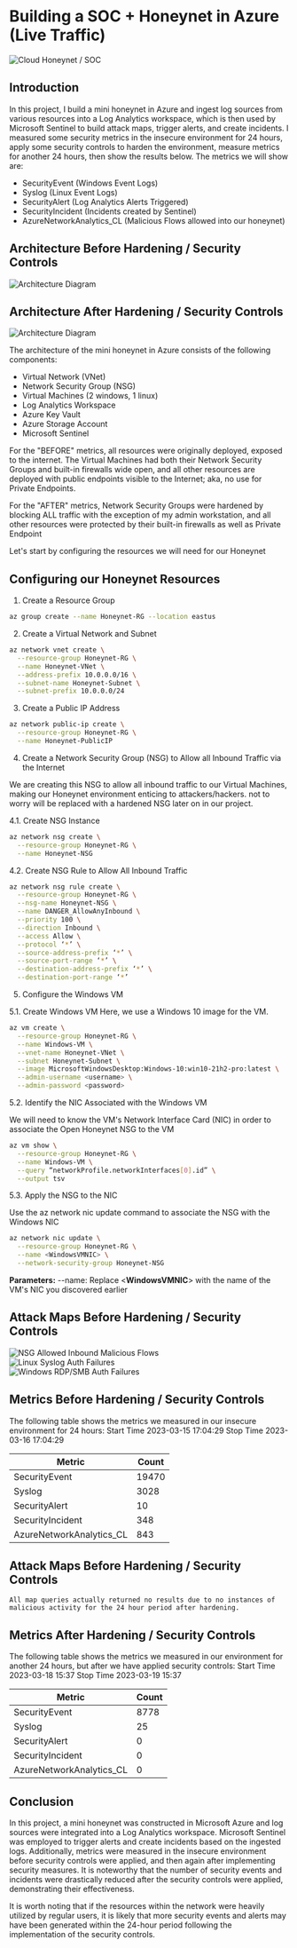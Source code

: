 # Building a SOC + Honeynet in Azure (Live Traffic)
![Cloud Honeynet / SOC](https://i.imgur.com/ZWxe03e.jpg)

## Introduction

In this project, I build a mini honeynet in Azure and ingest log sources from various resources into a Log Analytics workspace, which is then used by Microsoft Sentinel to build attack maps, trigger alerts, and create incidents. I measured some security metrics in the insecure environment for 24 hours, apply some security controls to harden the environment, measure metrics for another 24 hours, then show the results below. The metrics we will show are:

- SecurityEvent (Windows Event Logs)
- Syslog (Linux Event Logs)
- SecurityAlert (Log Analytics Alerts Triggered)
- SecurityIncident (Incidents created by Sentinel)
- AzureNetworkAnalytics_CL (Malicious Flows allowed into our honeynet)



## Architecture Before Hardening / Security Controls
![Architecture Diagram](https://i.imgur.com/aBDwnKb.jpg)

## Architecture After Hardening / Security Controls
![Architecture Diagram](https://i.imgur.com/YQNa9Pp.jpg)

The architecture of the mini honeynet in Azure consists of the following components:

- Virtual Network (VNet)
- Network Security Group (NSG)
- Virtual Machines (2 windows, 1 linux)
- Log Analytics Workspace
- Azure Key Vault
- Azure Storage Account
- Microsoft Sentinel

For the "BEFORE" metrics, all resources were originally deployed, exposed to the internet. The Virtual Machines had both their Network Security Groups and built-in firewalls wide open, and all other resources are deployed with public endpoints visible to the Internet; aka, no use for Private Endpoints.

For the "AFTER" metrics, Network Security Groups were hardened by blocking ALL traffic with the exception of my admin workstation, and all other resources were protected by their built-in firewalls as well as Private Endpoint

Let's start by configuring the resources we will need for our Honeynet

## Configuring our Honeynet Resources
1. Create a Resource Group
```Bash
az group create --name Honeynet-RG --location eastus
```

2. Create a Virtual Network and Subnet
```Bash
az network vnet create \
  --resource-group Honeynet-RG \
  --name Honeynet-VNet \
  --address-prefix 10.0.0.0/16 \
  --subnet-name Honeynet-Subnet \
  --subnet-prefix 10.0.0.0/24
```

3. Create a Public IP Address
```Bash
az network public-ip create \
  --resource-group Honeynet-RG \
  --name Honeynet-PublicIP
```

4. Create a Network Security Group (NSG) to Allow all Inbound Traffic via the Internet

We are creating this NSG to allow all inbound traffic to our Virtual Machines, making our Honeynet environment enticing to attackers/hackers. not to worry will be replaced with a hardened NSG later on in our project.

4.1. Create NSG Instance
```Bash
az network nsg create \
  --resource-group Honeynet-RG \
  --name Honeynet-NSG
```
4.2. Create NSG Rule to Allow All Inbound Traffic
```Bash
az network nsg rule create \
  --resource-group Honeynet-RG \
  --nsg-name Honeynet-NSG \
  --name DANGER_AllowAnyInbound \
  --priority 100 \
  --direction Inbound \
  --access Allow \
  --protocol ‘*’ \
  --source-address-prefix ‘*’ \
  --source-port-range ‘*’ \
  --destination-address-prefix ‘*’ \
  --destination-port-range ‘*’
```

5. Configure the Windows VM 

5.1. Create Windows VM
Here, we use a Windows 10 image for the VM.
```Bash
az vm create \
  --resource-group Honeynet-RG \
  --name Windows-VM \
  --vnet-name Honeynet-VNet \
  --subnet Honeynet-Subnet \
  --image MicrosoftWindowsDesktop:Windows-10:win10-21h2-pro:latest \
  --admin-username <username> \
  --admin-password <password>
```

5.2. Identify the NIC Associated with the Windows VM

We will need to know the VM's Network Interface Card (NIC) in order to associate the Open Honeynet NSG to the VM
```Bash
az vm show \
  --resource-group Honeynet-RG \
  --name Windows-VM \
  --query “networkProfile.networkInterfaces[0].id” \
  --output tsv
```

5.3. Apply the NSG to the NIC

Use the az network nic update command to associate the NSG with the Windows NIC
```Bash
az network nic update \
  --resource-group Honeynet-RG \
  --name <WindowsVMNIC> \
  --network-security-group Honeynet-NSG
```
**Parameters:**
  --name: Replace <**WindowsVMNIC**> with the name of the VM's NIC you discovered earlier

  

## Attack Maps Before Hardening / Security Controls
![NSG Allowed Inbound Malicious Flows](https://i.imgur.com/1qvswSX.png)<br>
![Linux Syslog Auth Failures](https://i.imgur.com/G1YgZt6.png)<br>
![Windows RDP/SMB Auth Failures](https://i.imgur.com/ESr9Dlv.png)<br>

## Metrics Before Hardening / Security Controls

The following table shows the metrics we measured in our insecure environment for 24 hours:
Start Time 2023-03-15 17:04:29
Stop Time 2023-03-16 17:04:29

| Metric                   | Count
| ------------------------ | -----
| SecurityEvent            | 19470
| Syslog                   | 3028
| SecurityAlert            | 10
| SecurityIncident         | 348
| AzureNetworkAnalytics_CL | 843

## Attack Maps Before Hardening / Security Controls

```All map queries actually returned no results due to no instances of malicious activity for the 24 hour period after hardening.```

## Metrics After Hardening / Security Controls

The following table shows the metrics we measured in our environment for another 24 hours, but after we have applied security controls:
Start Time 2023-03-18 15:37
Stop Time	2023-03-19 15:37

| Metric                   | Count
| ------------------------ | -----
| SecurityEvent            | 8778
| Syslog                   | 25
| SecurityAlert            | 0
| SecurityIncident         | 0
| AzureNetworkAnalytics_CL | 0

## Conclusion

In this project, a mini honeynet was constructed in Microsoft Azure and log sources were integrated into a Log Analytics workspace. Microsoft Sentinel was employed to trigger alerts and create incidents based on the ingested logs. Additionally, metrics were measured in the insecure environment before security controls were applied, and then again after implementing security measures. It is noteworthy that the number of security events and incidents were drastically reduced after the security controls were applied, demonstrating their effectiveness.

It is worth noting that if the resources within the network were heavily utilized by regular users, it is likely that more security events and alerts may have been generated within the 24-hour period following the implementation of the security controls.
